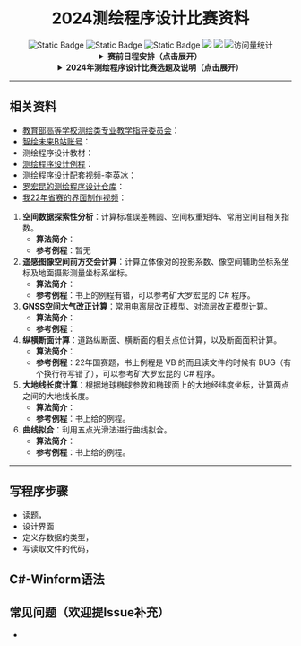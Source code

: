 <div align="center">
    <a name="Top"></a>
	<h1>2024测绘程序设计比赛资料</h1>
</div>
<div align="center">
    <img alt="Static Badge" src="https://img.shields.io/badge/QQ-1482275402-red">
    <img alt="Static Badge" src="https://img.shields.io/badge/%E5%BE%AE%E4%BF%A1-lizhengxiao99-green">
    <img alt="Static Badge" src="https://img.shields.io/badge/Email-dauger%40126.com-brown">
    <a href="https://blog.csdn.net/daoge2666/"><img src="https://img.shields.io/badge/CSDN-论坛-c32136" /></a>
    <a href="https://www.zhihu.com/people/dao-ge-92-60/"><img src="https://img.shields.io/badge/Zhihu-知乎-blue" /></a>
    <img src="https://komarev.com/ghpvc/?username=LiZhengXiao99&label=Views&color=0e75b6&style=flat" alt="访问量统计" />
</div>
<div align="center">
    <a name="1-1"></a>
   	<details>
        <summary><strong>赛前日程安排（点击展开）</strong></summary>
		<p><img src="https://pic-bed-1316053657.cos.ap-nanjing.myqcloud.com/img/936ea9a0d114fe8f36f90f528be827ed_720.png" alt="936ea9a0d114fe8f36f90f528be827ed_720" style="zoom: 40%;" /></p>
    </details>
    <details>
        <summary><strong>2024年测绘程序设计比赛选题及说明（点击展开）</strong></summary>
		<p><img src="https://pic-bed-1316053657.cos.ap-nanjing.myqcloud.com/img/233c5e17a7ea2755bae020f5f1198a29.png" alt="233c5e17a7ea2755bae020f5f1198a29" style="zoom: 45%;" /></p>
    </details>
</div>




---

## 相关资料

* [教育部高等学校测绘类专业教学指导委员会](https://smt.whu.edu.cn/sshd/dxscxcyznds.htm)：
* [智绘未来B站账号](https://space.bilibili.com/1965733536)：
* 测绘程序设计教材：
* [测绘程序设计例程](https://github.com/ybli/bookcode)：
* [测绘程序设计配套视频-李英冰](https://www.bilibili.com/video/BV1Gh411e7ow)：
* [罗宏昆的测绘程序设计仓库](https://github.com/luohongk/CeHuiProgramDesign)：
* [我22年省赛的界面制作视频](https://pan.baidu.com/s/1XN0B3IF7GJFRDMTwnh73ew?pwd=aust)：

1. **空间数据探索性分析**：计算标准误差椭圆、空间权重矩阵、常用空间自相关指数。
   * **算法简介**：
   * **参考例程**：暂无
2. **遥感图像空间前方交会计算**：计算立体像对的投影系数、像空间辅助坐标系坐标及地面摄影测量坐标系坐标。
   * **算法简介**：
   * **参考例程**：书上的例程有错，可以参考矿大罗宏昆的 C# 程序。
3. **GNSS空间大气改正计算**：常用电离层改正模型、对流层改正模型计算。
   * **算法简介**：
   * **参考例程**：
4. **纵横断面计算**：道路纵断面、横断面的相关点位计算，以及断面面积计算。
   * **算法简介**：
   * **参考例程**：22年国赛题，书上例程是 VB 的而且读文件的时候有 BUG（有个换行符写错了），可以参考矿大罗宏昆的 C# 程序。
5. **大地线长度计算**：根据地球椭球参数和椭球面上的大地经纬度坐标，计算两点之间的大地线长度。
   * **算法简介**：
   * **参考例程**：书上给的例程。
6. **曲线拟合**：利用五点光滑法进行曲线拟合。
   * **算法简介**：
   * **参考例程**：书上给的例程。

---

## 写程序步骤

* 读题，
* 设计界面
* 定义存数据的类型，
* 写读取文件的代码，

## C#-Winform语法







## 常见问题（欢迎提Issue补充）

* 



